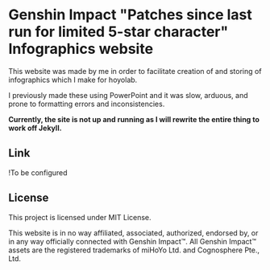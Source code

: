 # Genshin Impact "Patches since last run for limited 5-star character" Infographics website
This website was made by me in order to facilitate creation of and storing of infographics which I make for hoyolab.

I previously made these using PowerPoint and it was slow, arduous, and prone to
formatting errors and inconsistencies.

**Currently, the site is not up and running as I will rewrite the entire thing to work off Jekyll.**

## Link
!To be configured

## License
This project is licensed under MIT License.

This website is in no way affiliated, associated, authorized, endorsed by, or
in any way officially connected with Genshin Impact™. All Genshin Impact™ assets
are the registered trademarks of miHoYo Ltd. and Cognosphere Pte., Ltd.
